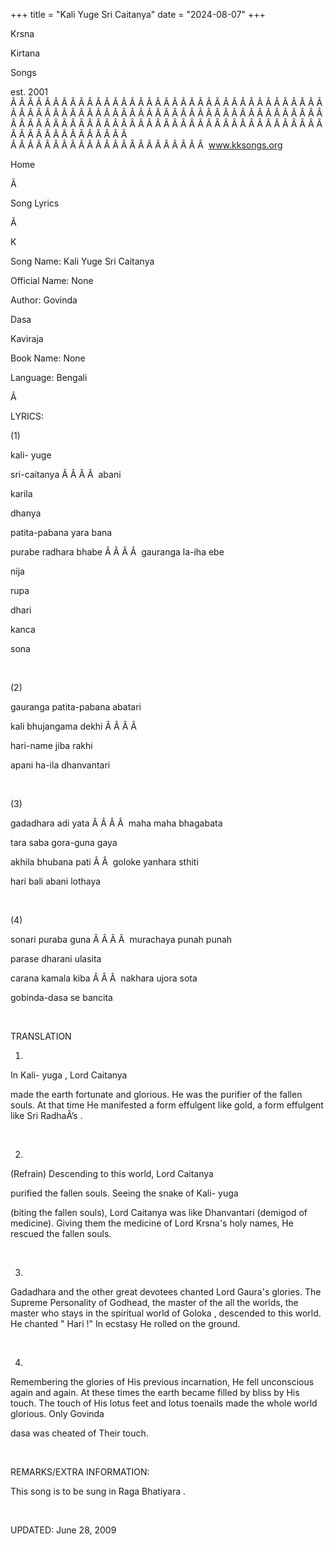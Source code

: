 +++ 
title = "Kali Yuge Sri Caitanya"
date = "2024-08-07"
+++

Krsna
 
Kirtana
 
Songs

est. 2001
Â Â Â Â Â Â Â Â Â Â Â Â Â Â Â Â Â Â Â Â Â Â Â Â Â Â Â Â Â Â Â Â Â Â Â Â Â Â Â Â Â Â Â Â Â Â Â Â Â Â Â Â Â Â Â Â Â Â Â Â Â Â Â Â Â Â Â Â Â Â Â Â Â Â Â Â Â Â Â Â Â Â Â Â Â Â Â Â Â Â Â Â Â Â Â Â Â Â Â Â Â Â Â Â Â Â Â Â Â Â Â Â Â Â Â Â Â Â Â Â Â Â Â Â Â  
Â Â Â Â Â Â Â Â Â Â Â Â Â Â Â Â Â Â Â Â Â Â Â  
www.kksongs.org








Home


Ã 
 
Song Lyrics
 
Ã 
 
K


Song Name: Kali 
Yuge
 Sri 
Caitanya


Official Name: None


Author: 
Govinda
 
Dasa
 
Kaviraja


Book Name: None


Language: 
Bengali


Â 


LYRICS:


(1)


kali-
yuge
 
sri-caitanya
Â Â Â Â  
abani
 
karila
 
dhanya


patita-pabana yara bana


purabe radhara bhabe
Â Â Â Â  
gauranga
la-iha ebe


nija
 
rupa
 
dhari
 
kanca


sona


 


(2)


gauranga patita-pabana abatari


kali bhujangama dekhi
Â Â Â Â 

hari-name jiba rakhi


apani ha-ila dhanvantari


 


(3)


gadadhara adi yata
Â Â Â Â  
maha maha
bhagabata


tara saba gora-guna gaya


akhila bhubana pati
Â Â  
goloke
yanhara sthiti


hari bali abani lothaya


 


(4)


sonari puraba guna
Â Â Â Â  
murachaya
punah punah


parase dharani ulasita


carana kamala kiba
Â Â Â  
nakhara
ujora sota


gobinda-dasa
 se 
bancita


 


TRANSLATION


1)
In Kali-
yuga
, Lord 
Caitanya

made the earth fortunate and glorious. He was the purifier of the fallen souls.
At that time He manifested a form effulgent like gold, a form effulgent like
Sri 
RadhaÂ’s
.


 


2.
(Refrain) Descending to this world, Lord 
Caitanya

purified the fallen souls. Seeing the snake of Kali-
yuga

(biting the fallen souls), Lord 
Caitanya
 was like 
Dhanvantari
 (demigod of medicine). Giving them the medicine
of Lord 
Krsna's
 holy names, He rescued the fallen
souls.


 


3)

Gadadhara
 and the other great devotees chanted Lord 
Gaura's
 glories. The Supreme Personality of Godhead, the
master of the all the worlds, the master who stays in the spiritual world of 
Goloka
, descended to this world. He chanted "
Hari
!" In ecstasy He rolled on the ground.


 


4)
Remembering the glories of His previous incarnation, He fell unconscious again
and again. At these times the earth became filled by bliss by His touch. The
touch of His lotus feet and lotus toenails made the whole world glorious. Only 
Govinda
 
dasa
 was cheated of 
Their
 touch.


 


REMARKS/EXTRA INFORMATION:


This
song is to be sung in Raga 
Bhatiyara
.


 


UPDATED:
 June 28, 2009